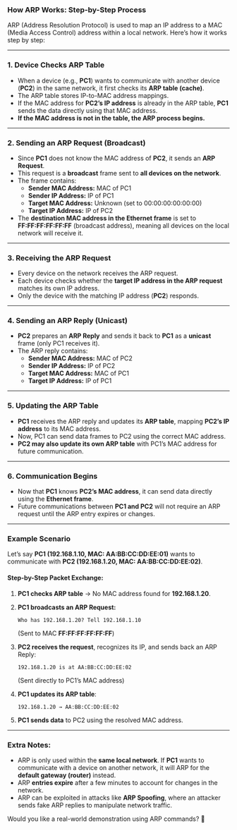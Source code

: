 ### **How ARP Works: Step-by-Step Process**

ARP (Address Resolution Protocol) is used to map an IP address to a MAC (Media Access Control) address within a local network. Here’s how it works step by step:

---

### **1. Device Checks ARP Table**

- When a device (e.g., **PC1**) wants to communicate with another device (**PC2**) in the same network, it first checks its **ARP table (cache)**.
- The ARP table stores IP-to-MAC address mappings.
- If the MAC address for **PC2’s IP address** is already in the ARP table, **PC1** sends the data directly using that MAC address.
- **If the MAC address is not in the table, the ARP process begins.**

---

### **2. Sending an ARP Request (Broadcast)**

- Since **PC1** does not know the MAC address of **PC2**, it sends an **ARP Request**.
- This request is a **broadcast** frame sent to **all devices on the network**.
- The frame contains:
    - **Sender MAC Address:** MAC of PC1
    - **Sender IP Address:** IP of PC1
    - **Target MAC Address:** Unknown (set to 00:00:00:00:00:00)
    - **Target IP Address:** IP of PC2
- The **destination MAC address in the Ethernet frame** is set to **FF:FF:FF:FF:FF:FF** (broadcast address), meaning all devices on the local network will receive it.

---

### **3. Receiving the ARP Request**

- Every device on the network receives the ARP request.
- Each device checks whether the **target IP address in the ARP request** matches its own IP address.
- Only the device with the matching IP address (**PC2**) responds.

---

### **4. Sending an ARP Reply (Unicast)**

- **PC2** prepares an **ARP Reply** and sends it back to **PC1** as a **unicast** frame (only PC1 receives it).
- The ARP reply contains:
    - **Sender MAC Address:** MAC of PC2
    - **Sender IP Address:** IP of PC2
    - **Target MAC Address:** MAC of PC1
    - **Target IP Address:** IP of PC1

---

### **5. Updating the ARP Table**

- **PC1** receives the ARP reply and updates its **ARP table**, mapping **PC2’s IP address** to its MAC address.
- Now, PC1 can send data frames to PC2 using the correct MAC address.
- **PC2 may also update its own ARP table** with PC1’s MAC address for future communication.

---

### **6. Communication Begins**

- Now that **PC1** knows **PC2’s MAC address**, it can send data directly using the **Ethernet frame**.
- Future communications between **PC1 and PC2** will not require an ARP request until the ARP entry expires or changes.

---

### **Example Scenario**

Let’s say **PC1 (192.168.1.10, MAC: AA:BB:CC:DD:EE:01)** wants to communicate with **PC2 (192.168.1.20, MAC: AA:BB:CC:DD:EE:02)**.

#### **Step-by-Step Packet Exchange:**

1. **PC1 checks ARP table** → No MAC address found for **192.168.1.20**.
2. **PC1 broadcasts an ARP Request:**
    
    ```
    Who has 192.168.1.20? Tell 192.168.1.10
    ```
    
    (Sent to MAC **FF:FF:FF:FF:FF:FF**)
3. **PC2 receives the request**, recognizes its IP, and sends back an ARP Reply:
    
    ```
    192.168.1.20 is at AA:BB:CC:DD:EE:02
    ```
    
    (Sent directly to PC1’s MAC address)
4. **PC1 updates its ARP table**:
    
    ```
    192.168.1.20 → AA:BB:CC:DD:EE:02
    ```
    
5. **PC1 sends data** to PC2 using the resolved MAC address.

---

### **Extra Notes:**

- ARP is only used within the **same local network**. If **PC1** wants to communicate with a device on another network, it will ARP for the **default gateway (router)** instead.
- ARP **entries expire** after a few minutes to account for changes in the network.
- ARP can be exploited in attacks like **ARP Spoofing**, where an attacker sends fake ARP replies to manipulate network traffic.

Would you like a real-world demonstration using ARP commands? 🚀